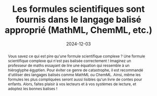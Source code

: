 ---
title: "Les formules scientifiques sont fournis dans le langage balisé approprié  (MathML, ChemML, etc.) "
abstract: "Vous savez ce qui est pire qu'une formule scientifique complexe&nbsp;? Une formule scientifique complexe qui n'est pas balisée correctement&nbsp;! Imaginez un professeur de maths essayant de lire une équation qui ressemble à un hiéroglyphe égyptien. Pour éviter ce genre de catastrophe, il est recommandé d'utiliser des langages balisés comme MathML ou ChemML. Ainsi, même les formules les plus compliquées seront aussi lisibles qu'un livre de contes pour enfants. Alors, faites plaisir à vos lecteurs et à vos systèmes de lecture, et adoptez les bonnes balises&nbsp;!"
categories: 
    - "contenus"
agrege: O0000-E081
opquast: 'N/A'
indiceebook: '81'
description: "Règle n° 081"
before: "080"
weight: "081"
after: "082"
actif: '1'
layout: rules
date: 2024-12-03
tags: 
    - "Accessibilité"
    - "Interopérabilité"
    - "Utilisabilité"
    - "Lisibilité"
objectif: 
    - "Assurer l'accessibilité des formules scientifiques&nbsp;: Pour garantir que les formules scientifiques sont lisibles et compréhensibles par tous les utilisateurs."
    - "Utiliser des langages balisés standardisés&nbsp;: Pour garantir la compatibilité et l'interopérabilité des formules scientifiques."
Meo: 
    - "Les formules scientifiques doivent être balisées en MathML ou ChemML"
Controle: 
    - "Vérifier que toutes les formules scientifiques sont balisées en MathML ou ChemML"
epubcheck: false
ace: false
humancheck: true
ReadiumGoToolkit: 
Source: 
    - "SNE"
Referentiel: 
    - "[Web Content Accessibility Guidelines (WCAG)](https://www.w3.org/WAI/standards-guidelines/wcag/)"
steps: 
    - "Projet éditorial"
    - "Fabrication"
---